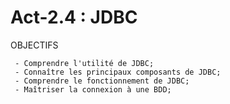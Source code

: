 # Act-2.4 : JDBC

OBJECTIFS

     - Comprendre l'utilité de JDBC;
     - Connaître les principaux composants de JDBC;
     - Comprendre le fonctionnement de JDBC;
     - Maîtriser la connexion à une BDD;
